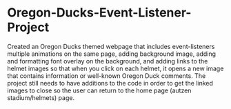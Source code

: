 # Oregon-Ducks-Event-Listener-Project
Created an Oregon Ducks themed webpage that includes event-listeners
multiple animations on the same page, adding background image, adding and formatting font overlay on the background, and adding links to the helmet images so that when you click on each helmet, it opens a new image that contains information or well-known Oregon Duck comments.
The project still needs to have additions to the code in order to get the linked images to close so the user can return to the home page (autzen stadium/helmets) page.
